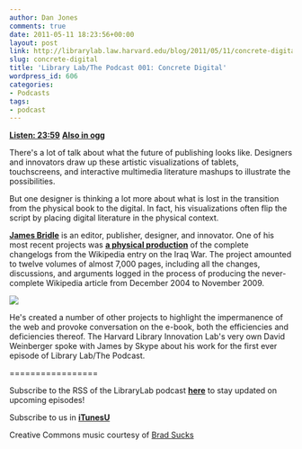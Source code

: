```yaml
---
author: Dan Jones
comments: true
date: 2011-05-11 18:23:56+00:00
layout: post
link: http://librarylab.law.harvard.edu/blog/2011/05/11/concrete-digital/
slug: concrete-digital
title: 'Library Lab/The Podcast 001: Concrete Digital'
wordpress_id: 606
categories:
- Podcasts
tags:
- podcast
---
```


[**Listen: 23:59**](http://librarylab.law.harvard.edu/blog/wp-content/uploads/podcast/2011-05-05_james.mp3)
[**Also in ogg**](http://librarylab.law.harvard.edu/blog/wp-content/uploads/podcast/2011-05-05_james.ogg)


There's a lot of talk about what the future of publishing looks like. Designers and innovators draw up these artistic visualizations of tablets, touchscreens, and interactive multimedia literature mashups to illustrate the possibilities.

But one designer is thinking a lot more about what is lost in the transition from the physical book to the digital. In fact, his visualizations often flip the script by placing digital literature in the physical context.

[**James Bridle**](http://shorttermmemoryloss.com/) is an editor, publisher, designer, and innovator. One of his most recent projects was [**a physical production**](http://booktwo.org/notebook/wikipedia-historiography/) of the complete changelogs from the Wikipedia entry on the Iraq War. The project amounted to twelve volumes of almost 7,000 pages, including all the changes, discussions, and arguments logged in the process of producing the never-complete Wikipedia article from December 2004 to November 2009.


![](http://farm5.static.flickr.com/4078/4931496475_55e8e5426e_b.jpg)



He's created a number of other projects to highlight the impermanence of the web and provoke conversation on the e-book, both the efficiencies and deficiencies thereof. The Harvard Library Innovation Lab's very own David Weinberger spoke with James by Skype about his work for the first ever episode of Library Lab/The Podcast.

=================

Subscribe to the RSS of the LibraryLab podcast [**here**](http://librarylab.law.harvard.edu/blog/category/podcast/) to stay updated on upcoming episodes!

Subscribe to us in [**iTunesU**](http://itunes.apple.com/WebObjects/MZStore.woa/wa/viewPodcast?id=457060447)

Creative Commons music courtesy of [Brad Sucks](http://www.bradsucks.net/albums/guess-whos-a-mess/)

